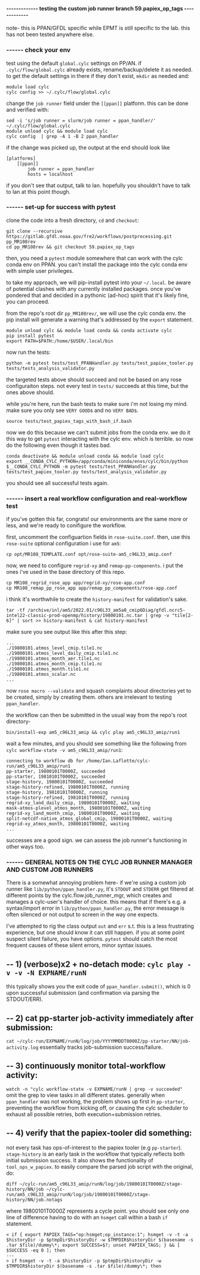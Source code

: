 #### ------------- testing the custom job runner branch 59.papiex_op_tags -------------
note- this is PPAN/GFDL specific while EPMT is still specific to the lab. this has
not been tested anywhere else.



### ------ check your env
test using the default `global.cylc` settings on PP/AN. if `.cylc/flow/global.cylc`
already exists, rename/backup/delete it as needed. to get the default settings in
there if they don't exist, `mkdir` as needed and:
```
module load cylc
cylc config >> ~/.cylc/flow/global.cylc
```

change the `job runner` field under the `[[ppan]]` platform. this can be done and
verified with:
```
sed -i 's/job runner = slurm/job runner = ppan_handler/' ~/.cylc/flow/global.cylc
module unload cylc && module load cylc
cylc config  | grep -A 1 -B 2 ppan_handler
```

if the change was picked up, the output at the end should look like
```
[platforms]
    [[ppan]]
		job runner = ppan_handler
        hosts = localhost
```

if you don't see that output, talk to Ian. hopefully you shouldn't have to talk
to Ian at this point though.




### ------ set-up for success with pytest
clone the code into a fresh directory, `cd` and `checkout`:
```
git clone --recursive https://gitlab.gfdl.noaa.gov/fre2/workflows/postprocessing.git pp_MR108rev
cd pp_MR108rev && git checkout 59.papiex_op_tags
```

then, you need a `pytest` module somewhere that can work with the cylc conda env
on PPAN. you can't install the package into the cylc conda env with simple user
privileges.

to take my approach, we will pip-install pytest into your `~/.local`. be aware of
potential clashes with any currently installed packages. once you've pondered that
and decided in a pythonic (ad-hoc) spirit that it's likely fine, you can proceed.

from the repo's root dir `pp_MR108rev/`, we will use the cylc conda env. the pip install
will generate a warning that's addressed by the `export` statement. 
```
module unload cylc && module load conda && conda activate cylc
pip install pytest
export PATH=$PATH:/home/$USER/.local/bin
```

now run the tests:
```
python -m pytest tests/test_PPANHandler.py tests/test_papiex_tooler.py tests/tests_analysis_validator.py
```
the targeted tests above should succeed and not be based on any rose configuraiton
steps. not every test in `tests/` succeeds at this time, but the ones above should.

while you're here, run the bash tests to make sure i'm not losing my mind. make
sure you only see `VERY GOOD`s and no `VERY BAD`s.
```
source tests/test_papiex_tags_with_bash_if.bash
```

now we do this because we can't submit jobs from the conda env. we do it this way to get
`pytest` interacting with the cylc env. which is terrible. so now do the following even
though it tastes bad.
```
conda deactivate && module unload conda && module load cylc
export __CONDA_CYLC_PYTHON=/app/conda/miniconda/envs/cylc/bin/python
$__CONDA_CYLC_PYTHON -m pytest tests/test_PPANHandler.py tests/test_papiex_tooler.py tests/test_analysis_validator.py
```
you should see all successful tests again. 



### ------ insert a real workflow configuration and real-workflow test
if you've gotten this far, congrats! our environments are the same more or less,
and we're ready to conifigure the workflow.

first, uncomment the configuartion fields in `rose-suite.conf`. then, use this
`rose-suite` optional configuration i use for `am5`:
```
cp opt/MR108_TEMPLATE.conf opt/rose-suite-am5_c96L33_amip.conf
```

now, we need to configure `regrid-xy` and `remap-pp-components`. i put the ones
i've used in the base directory of this repo.
```
cp MR108_regrid_rose_app app/regrid-xy/rose-app.conf
cp MR108_remap_pp_rose_app app/remap_pp_components/rose-app.conf
```

i think it's worthwhile to create the `history-manifest` for validation's sake.
```
tar -tf /archive/inl/am5/2022.01/c96L33_am5a0_cmip6Diag/gfdl.ncrc5-intel22-classic-prod-openmp/history/19800101.nc.tar | grep -v "tile[2-6]" | sort >> history-manifest & cat history-manifest
```

make sure you see output like this after this step:
```
...
./19800101.atmos_level_cmip.tile1.nc
./19800101.atmos_level_daily_cmip.tile1.nc
./19800101.atmos_month_aer.tile1.nc
./19800101.atmos_month_cmip.tile1.nc
./19800101.atmos_month.tile1.nc
./19800101.atmos_scalar.nc
...
```

now `rose macro --validate` and squash complaints about directories yet to be
created, simply by creating them. others are irrelevant to testing `ppan_handler`.

the workflow can then be submitted in the usual way from the repo's root directory-
```
bin/install-exp am5_c96L33_amip && cylc play am5_c96L33_amip/run1
```

wait a few minutes, and you should see something like the following from
`cylc workflow-state -v am5_c96L33_amip/run1`:
```
connecting to workflow db for /home/Ian.Laflotte/cylc-run/am5_c96L33_amip/run1
pp-starter, 19800101T0000Z, succeeded
pp-starter, 19810101T0000Z, succeeded
stage-history, 19800101T0000Z, succeeded
stage-history-refined, 19800101T0000Z, running
stage-history, 19810101T0000Z, running
stage-history-refined, 19810101T0000Z, running
regrid-xy_land_daily_cmip, 19800101T0000Z, waiting
mask-atmos-plevel_atmos_month, 19800101T0000Z, waiting
regrid-xy_land_month_cmip, 19800101T0000Z, waiting
split-netcdf-native_atmos_global_cmip, 19800101T0000Z, waiting
regrid-xy_atmos_month, 19800101T0000Z, waiting
...
```

successes are a good sign. we can assess the job runner's functioning in other
ways too.

### ------ GENERAL NOTES ON THE CYLC JOB RUNNER MANAGER AND CUSTOM JOB RUNNERS
There is a somewhat annoying problem here- if we're using a custom
job runner like `lib/python/ppan_handler.py`, it's `STDOUT` and `STDERR` get
filtered at different points by the cylc.flow.job_runner_mgr, which creates
and manages a cylc-user's handler of choice. this means that if there's
e.g. a syntax/import error in `lib/python/ppan_handler.py`, the error message
is often silenced or not output to screen in the way one expects.

I've attempted to rig the class output `out` and `err` s.t. this is a less 
frustrating experience, but one should know it can still happen. if you
at some point suspect silent failure, you have options. `pytest` should catch
the most frequent causes of these silent errors, minor syntax issues.

## -- 1) (verbose)x2 + no-detach mode: `cylc play -v -v -N EXPNAME/runN`
this typically shows you the exit code of `ppan_handler.submit()`,
which is 0 upon successful submission (and confirmation via parsing
the STDOUT/ERR).

## -- 2) cat pp-starter job-activity immediately after submission:
`cat ~/cylc-run/EXPNAME/runN/log/job/YYYYMMDDT0000Z/pp-starter/NN/job-activity.log`
essentially tracks job-submission success/failure. 

## -- 3) continuously monitor total-workflow activity:
`watch -n "cylc workflow-state -v EXPNAME/runN | grep -v succeeded"`
omit the grep to view tasks in all different states. generally when `ppan_handler`
was not working, the problem shows up first in `pp-starter`, preventing the workflow
from kicking off, or causing the cylc scheduler to exhaust all possible retries,
both execution+submission retries. 

## -- 4) verify that the papiex-tooler did something:
not every task has ops-of-interest to the papiex tooler (e.g `pp-starter`).
`stage-history` is an early task in the workflow that typically reflects both
initial submission success. It also shows the functionality of `tool_ops_w_papiex`.
to easily compare the parsed job script with the original, do:
```
diff ~/cylc-run/am5_c96L33_amip/runN/log/job/19800101T0000Z/stage-history/NN/job ~/cylc-run/am5_c96L33_amip/runN/log/job/19800101T0000Z/stage-history/NN/job.notags
```
where 19800101T0000Z represents a cycle point. you should see only one line of
difference having to do with an `hsmget` call within a bash `if` statement.
```
< if { export PAPIEX_TAGS="op:hsmget;op_instance:1"; hsmget -v -t -a $historyDir -p $ptmpDir$historyDir -w $TMPDIR$historyDir $(basename -s .tar $file)/dummy\*; export SUCCESS=$?; unset PAPIEX_TAGS; } && [ $SUCCESS -eq 0 ]; then
---
> if hsmget -v -t -a $historyDir -p $ptmpDir$historyDir -w $TMPDIR$historyDir $(basename -s .tar $file)/dummy\*; then
```

